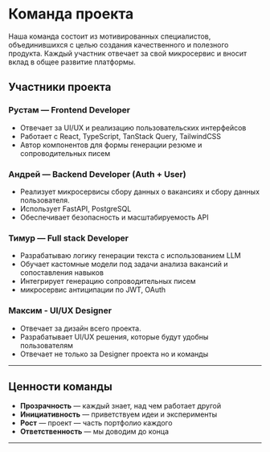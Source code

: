 # Команда проекта

Наша команда состоит из мотивированных специалистов, объединившихся с целью создания качественного и полезного продукта. Каждый участник отвечает за свой микросервис и вносит вклад в общее развитие платформы.

## Участники проекта

### Рустам — Frontend Developer
- Отвечает за UI/UX и реализацию пользовательских интерфейсов
- Работает с React, TypeScript, TanStack Query, TailwindCSS
- Автор компонентов для формы генерации резюме и сопроводительных писем

### Андрей — Backend Developer (Auth + User)
- Реализует микросервисы сбору данных о вакансиях и сбору данных пользователя.
- Использует FastAPI, PostgreSQL
- Обеспечивает безопасность и масштабируемость API

### Тимур — Full stack Developer
- Разрабатываю логику генерации текста с использованием LLM 
- Обучает кастомные модели под задачи анализа вакансий и сопоставления навыков
- Интегрирует генерацию сопроводительных писем
- микросервис антиципации по JWT, OAuth

### Максим - UI/UX Designer
- Отвечает за дизайн всего проекта.
- Разрабатывает UI/UX решения, которые будут 
удобны пользователям 
- Отвечает не только за Designer проекта но и команды

---

## Ценности команды

- **Прозрачность** — каждый знает, над чем работает другой  
- **Инициативность** — приветствуем идеи и эксперименты  
- **Рост** — проект — часть портфолио каждого  
- **Ответственность** — мы доводим до конца  

---


